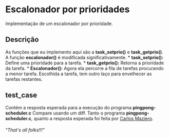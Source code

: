 # Escalonador por prioridades
Implementação de um escalonador por prioridade.
## Descrição
As funções que eu implemento aqui são a **task_setprio()** e **task_getprio()**. A 
função **escalonador()** é modificada significativamente. 
    * **task_setprio():** Define uma prioridade para a tarefa.
    * **task_getprio():** Retorna a prioridade da tarefa.
    * **Escalonador():** Agora ela percorre a fila de tarefas procurando a menor tarefa.
    Escolhida a tarefa, tem outro laço para envelhecer as tarefas restantes.
## test_case
Contém a resposta esperada para a execução do programa **pingpong-scheduler.c**
Compare usando um diff. Tanto o programa **pingpong-scheduler.c**, quanto a resposta
esperada foi feita por [Carlos Maziero](http://wiki.inf.ufpr.br/maziero/doku.php?id=start).
###### "That's all folks!!!"